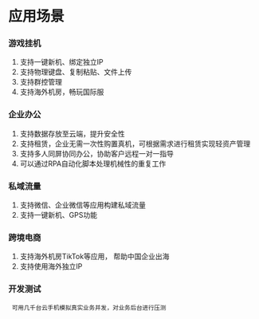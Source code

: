 # 应用场景

### 游戏挂机

  1. 支持一键新机、绑定独立IP
  2. 支持物理键盘、复制粘贴、文件上传
  3. 支持群控管理
  4. 支持海外机房，畅玩国际服
  
### 企业办公

  1. 支持数据存放至云端，提升安全性
  2. 支持租赁，企业无需一次性购置真机，可根据需求进行租赁实现轻资产管理
  3. 支持多人同屏协同办公，协助客户远程一对一指导
  4. 可以通过RPA自动化脚本处理机械性的重复工作
  
### 私域流量

  1. 支持微信、企业微信等应用构建私域流量
  2. 支持一键新机、GPS功能

### 跨境电商

  1. 支持海外机房TikTok等应用， 帮助中国企业出海
  2. 支持使用海外独立IP
  
### 开发测试
     可用几千台云手机模拟真实业务并发，对业务后台进行压测


